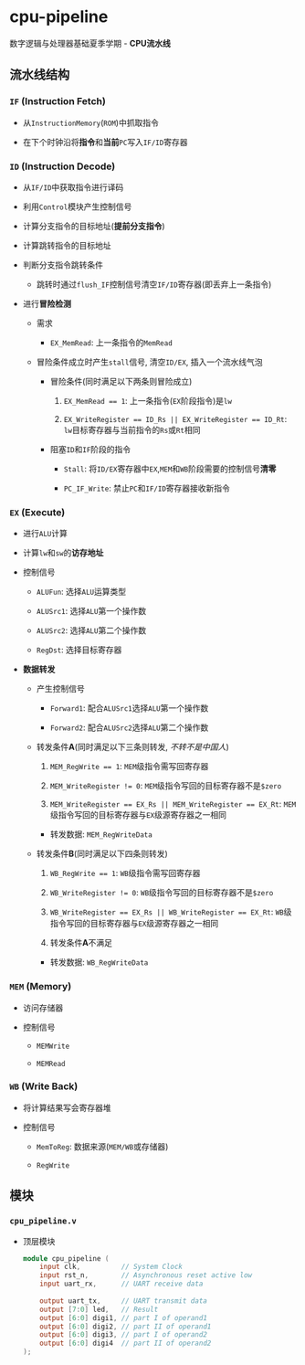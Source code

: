 # cpu-pipeline
数字逻辑与处理器基础夏季学期 - **CPU流水线**

## 流水线结构

### `IF` (Instruction Fetch)

- 从`InstructionMemory`(`ROM`)中抓取指令

- 在下个时钟沿将**指令**和**当前**`PC`写入`IF/ID`寄存器

### `ID` (Instruction Decode)

- 从`IF/ID`中获取指令进行译码

- 利用`Control`模块产生控制信号

- 计算分支指令的目标地址(**提前分支指令**)

- 计算跳转指令的目标地址

- 判断分支指令跳转条件

    + 跳转时通过`flush_IF`控制信号清空`IF/ID`寄存器(即丢弃上一条指令)

- 进行**冒险检测**

    + 需求

        - `EX_MemRead`: 上一条指令的`MemRead`

    + 冒险条件成立时产生`stall`信号, 清空`ID/EX`, 插入一个流水线气泡

        - 冒险条件(同时满足以下两条则冒险成立)

            1. `EX_MemRead == 1`: 上一条指令(`EX`阶段指令)是`lw`

            2. `EX_WriteRegister == ID_Rs || EX_WriteRegister == ID_Rt`: `lw`目标寄存器与当前指令的`Rs`或`Rt`相同

        - 阻塞`ID`和`IF`阶段的指令

            + `Stall`: 将`ID/EX`寄存器中`EX`,`MEM`和`WB`阶段需要的控制信号**清零**

            + `PC_IF_Write`: 禁止`PC`和`IF/ID`寄存器接收新指令

### `EX` (Execute)

- 进行`ALU`计算

- 计算`lw`和`sw`的**访存地址**

- 控制信号

    + `ALUFun`: 选择`ALU`运算类型

    + `ALUSrc1`: 选择`ALU`第一个操作数

    + `ALUSrc2`: 选择`ALU`第二个操作数

    + `RegDst`: 选择目标寄存器

- **数据转发**

    + 产生控制信号

        - `Forward1`: 配合`ALUSrc1`选择`ALU`第一个操作数

        - `Forward2`: 配合`ALUSrc2`选择`ALU`第二个操作数

    + 转发条件**A**(同时满足以下三条则转发, *不转不是中国人*)

        1. `MEM_RegWrite == 1`: `MEM`级指令需写回寄存器

        2. `MEM_WriteRegister != 0`: `MEM`级指令写回的目标寄存器不是`$zero`

        3. `MEM_WriteRegister == EX_Rs || MEM_WriteRegister == EX_Rt`: `MEM`级指令写回的目标寄存器与`EX`级源寄存器之一相同

        - 转发数据: `MEM_RegWriteData`

    + 转发条件**B**(同时满足以下四条则转发)

        1. `WB_RegWrite == 1`: `WB`级指令需写回寄存器

        2. `WB_WriteRegister != 0`: `WB`级指令写回的目标寄存器不是`$zero`

        3. `WB_WriteRegister == EX_Rs || WB_WriteRegister == EX_Rt`: `WB`级指令写回的目标寄存器与`EX`级源寄存器之一相同

        4. 转发条件**A**不满足

        - 转发数据: `WB_RegWriteData`

### `MEM` (Memory)

- 访问存储器

- 控制信号

    + `MEMWrite`

    + `MEMRead`

### `WB` (Write Back)

- 将计算结果写会寄存器堆

- 控制信号
    
    + `MemToReg`: 数据来源(`MEM/WB`或存储器)

    + `RegWrite`


## 模块

### `cpu_pipeline.v`

- 顶层模块

    ```verilog
    module cpu_pipeline (
        input clk,          // System Clock
        input rst_n,        // Asynchronous reset active low
        input uart_rx,      // UART receive data
        
        output uart_tx,     // UART transmit data
        output [7:0] led,   // Result
        output [6:0] digi1, // part I of operand1
        output [6:0] digi2, // part II of operand1
        output [6:0] digi3, // part I of operand2
        output [6:0] digi4  // part II of operand2
    );
    ```

